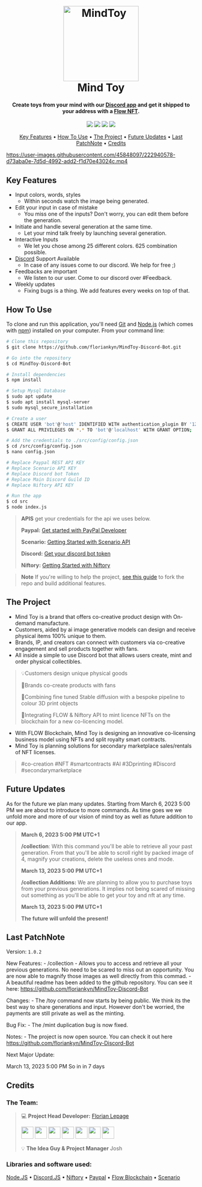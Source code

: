 <h1 align="center">
  <br>
  <a href="https://discord.gg/DrBvwzpt5B"><img src="https://i.imgur.com/rL8S37S.png" alt="MindToy" width="200"></a>
  <br>
    Mind Toy
  <br>
</h1>

<h4 align="center">Create toys from your mind with our <a href="https://discord.gg/DrBvwzpt5B" target="_blank">Discord app</a> and get it shipped to your address with a <a href="https://flow.com/">Flow NFT</a>.</h4>

<p align="center">
  <a href="https://badge.fury.io/js/electron-markdownify"><img src="https://img.shields.io/github/package-json/dependency-version/floriankyn/MindToy-Discord-Bot/discord.js"></a>
  <a href="https://flow.com/"><img src="https://img.shields.io/badge/Flow-chain-green"></a>
  <a href="https://www.niftory.com/"> <img src="https://img.shields.io/badge/Niftory-%5E1.0.0-blueviolet"></a>
  <a href="https://developer.paypal.com/api/rest/"><img src="https://img.shields.io/badge/Paypal%20API-v1-blue"></a>
</p>

<p align="center">
  <a href="#key-features">Key Features</a> •
  <a href="#how-to-use">How To Use</a> •
  <a href="#The-Project">The Project</a> •
  <a href="#Future-Updates">Future Updates</a> •
  <a href="#Last-PatchNote">Last PatchNote</a> •
  <a href="#Credits">Credits</a>
</p>


https://user-images.githubusercontent.com/45848097/222940578-d73aba0e-7d5d-4992-add2-f1d70e43024c.mp4


## Key Features

* Input colors, words, styles
    - Within seconds watch the image being generated.
* Edit your input in case of mistake
    - You miss one of the inputs? Don't worry, you can edit them before the generation.
* Initiate and handle several generation at the same time.
    - Let your mind talk freely by launching several generation.
* Interactive Inputs
    - We let you chose among 25 different colors. 625 combination possible.
* [Discord](https://discord.gg/dHbBAPnySx/) Support Available
    - In case of any issues come to our discord. We help for free ;)
* Feedbacks are important
    - We listen to our user. Come to our discord over #Feedback.
* Weekly updates
    - Fixing bugs is a thing. We add features every weeks on top of that.

## How To Use

To clone and run this application, you'll need [Git](https://git-scm.com) and [Node.js](https://nodejs.org/en/download/) (which comes with [npm](http://npmjs.com)) installed on your computer. From your command line:

```bash
# Clone this repository
$ git clone https://github.com/floriankyn/MindToy-Discord-Bot.git

# Go into the repository
$ cd MindToy-Discord-Bot

# Install dependencies
$ npm install

# Setup Mysql Database
$ sudo apt update
$ sudo apt install mysql-server
$ sudo mysql_secure_installation

# Create a user
$ CREATE USER 'bot'@'host' IDENTIFIED WITH authentication_plugin BY '123456789';
$ GRANT ALL PRIVILEGES ON *.* TO 'bot'@'localhost' WITH GRANT OPTION;

# Add the credentials to ./src/config/config.json
$ cd /src/config/config.json
$ nano config.json

# Replace Paypal REST API KEY
# Replace Scenario API KEY
# Replace Discord bot Token
# Replace Main Discord Guild ID
# Replace Niftory API KEY

# Run the app
$ cd src
$ node index.js
```

> **APIS**
> get your credentials for the api we uses below.
>
> **Paypal:** [Get started with PayPal Developer](https://developer.paypal.com/api/rest/)
>
> **Scenario:** [Getting Started with Scenario API](https://docs.scenario.gg/docs/getting-started)
>
> **Discord:** [Get your discord bot token](https://www.writebots.com/discord-bot-token/)
>
> **Niftory:** [Getting Started with Niftory](https://docs.niftory.com/home/get-your-api-keys)
>

> **Note**
> If you're willing to help the project, [see this guide](https://blog.scottlowe.org/2015/01/27/using-fork-branch-git-workflow/) to fork the repo and build additional features.

## The Project

* Mind Toy is a brand that offers co-creative product design with On-demand manufacture.
* Customers, aided by ai image generative models can design and receive physical items 100% unique to them.
* Brands, IP, and creators can connect with customers via co-creative engagement and sell products together with fans.
* All inside a simple to use Discord bot that allows users create, mint and order physical collectibles.

> 💡Customers design unique physical goods
>
> 🤝Brands co-create products with fans
>
> 🧠Combining fine tuned Stable diffusion with a bespoke pipeline to colour 3D print objects
>
> 🚀Integrating FLOW & Niftory API to mint licence NFTs on the blockchain for a new co-licencing model.

* With FLOW Blockchain, Mind Toy is designing an innovative co-licensing business model using NFTs and split royalty smart contracts.
* Mind Toy is planning solutions for secondary marketplace sales/rentals of NFT licenses.

> #co-creation #NFT #smartcontracts #AI #3Dprinting #Discord #secondarymarketplace

## Future Updates

As for the future we plan many updates. Starting from March 6, 2023 5:00 PM we are about to introduce to more commands. As time goes we we unfold more and more of our vision of mind toy as well as future addition to our app.

> **March 6, 2023 5:00 PM UTC+1**
>
> **/collection**: With this command you'll be able to retrieve all your past generation. From that you'll be able to scroll right by packed image of 4, magnify your creations, delete the useless ones and mode.
>
> **March 13, 2023 5:00 PM UTC+1**
>
> **/collection Additions:** We are planning to allow you to purchase toys from your previous generations. It implies not being scared of missing out something as you'll be able to get your toy and nft at any time.
>
> **March 13, 2023 5:00 PM UTC+1**
>
> **The future will unfold the present!**


## Last PatchNote

Version: `1.0.2`

New Features:
    - /collection
        - Allows you to access and retrieve all your previous generations. No need to be scared to miss out an opportunity. You are now able to magnify those images as well directly from this commad.
    - A beautiful readme has been added to the github repository. You can see it here: https://github.com/floriankyn/MindToy-Discord-Bot

Changes:
    - The /toy command now starts by being public. We think its the best way to share generations and input. However don't be worried, the payments are still private         as well as the minting.

Bug Fix: 
    - The /mint duplication bug is now fixed.

Notes:
    - The project is now open source. You can check it out  here  https://github.com/floriankyn/MindToy-Discord-Bot

Next Major Update:

March 13, 2023 5:00 PM So in in 7 days

## Credits

### The Team:
> 💻 **Project Head Developer:** [Florian Lepage](https://www.linkedin.com/in/florian-lepage/) <p align="left"> <a href="https://www.dev.to/floriankyn" target="_blank" rel="noreferrer"><img src="https://raw.githubusercontent.com/danielcranney/readme-generator/main/public/icons/socials/devdotto.svg" width="32" height="32" /></a> <a href="https://discord.gg/ZwsyKz2BuC" target="_blank" rel="noreferrer"><img src="https://raw.githubusercontent.com/danielcranney/readme-generator/main/public/icons/socials/discord.svg" width="32" height="32" /></a> <a href="https://www.github.com/floriankyn" target="_blank" rel="noreferrer"><img src="https://raw.githubusercontent.com/danielcranney/readme-generator/main/public/icons/socials/github.svg" width="32" height="32" /></a> <a href="http://www.instagram.com/florian_kyn" target="_blank" rel="noreferrer"><img src="https://raw.githubusercontent.com/danielcranney/readme-generator/main/public/icons/socials/instagram.svg" width="32" height="32" /></a> <a href="https://www.linkedin.com/in/florian-lepage" target="_blank" rel="noreferrer"><img src="https://raw.githubusercontent.com/danielcranney/readme-generator/main/public/icons/socials/linkedin.svg" width="32" height="32" /></a> <a href="https://www.stackoverflow.com/users/13493116/florian-lepage" target="_blank" rel="noreferrer"><img src="https://raw.githubusercontent.com/danielcranney/readme-generator/main/public/icons/socials/stackoverflow.svg" width="32" height="32" /></a> <a href="https://www.twitter.com/florian_kyn" target="_blank" rel="noreferrer"><img src="https://raw.githubusercontent.com/danielcranney/readme-generator/main/public/icons/socials/twitter.svg" width="32" height="32" /></a></p>
>
> 💡 **The Idea Guy & Project Manager** Josh
>


### Libraries and software used:

<a href="https://nodejs.org/en/">Node.JS</a> •
<a href="https://discord.js.org/#/">Discord.JS</a> •
<a href="https://www.niftory.com/">Niftory</a> •
<a href="https://developer.paypal.com/api/rest/">Paypal</a> •
<a href="https://www.flow.com">Flow Blockchain</a> •
<a href="https://www.scenario.com/">Scenario</a>

